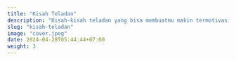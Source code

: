 ```yaml
---
title: "Kisah Teladan"
description: "Kisah-kisah teladan yang bisa membuatmu makin termotivasi."
slug: "kisah-teladan"
image: "cover.jpeg"
date: 2024-04-28T05:44:44+07:00
weight: 3
---
```

